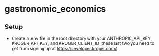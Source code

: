 # gastronomic_economics

## Setup
- Create a .env file in the root directory with your ANTHROPIC_API_KEY, KROGER_API_KEY, and KROGER_CLIENT_ID (these last two you need to get from signing up at https://developer.kroger.com/)